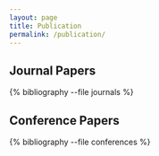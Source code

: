 ```yaml
---
layout: page
title: Publication
permalink: /publication/
---
```


Journal Papers
------------------------

{% bibliography --file journals %}


Conference Papers
------------------------

{% bibliography --file conferences %}

